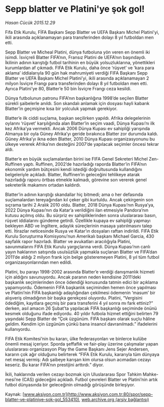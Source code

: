 # Sepp blatter ve Platini'ye şok gol!

*Hasan Cücük 2015.12.29*

<div class="pNewsDetailMainContent ctx_content" itemprop="articleBody">
 <p>
  Fifa Etik Kurulu, FİFA Başkanı Sepp Blatter ve UEFA Başkanı Michel Platini’yi, ikili arasında açıklanamayan para transferinden dolayı 8 yıl futboldan men etti.
 </p>
 <p>
  Sepp Blatter ve Micheal Platini, dünya futboluna yön veren en önemli iki isimdi. İsviçreli Blatter FIFA’nın, Fransız Platini de UEFA’nın başındaydı. İkilinin adının karıştığı futbol tarihinin en büyük yolsuzluklarına, yönettikleri kurumlardan af çıkmadı. FIFA Etik Kurulu, daha önce ‘rüşvet’ ve ‘kara para aklama’ iddialarıyla 90 gün hak mahrumiyeti verdiği FIFA Başkanı Sepp Blatter ve UEFA Başkanı Michel Platini’yi, ikili arasında açıklanamayan 2 milyon İsviçre Frangı para transferinden dolayı 8 yıl futboldan men etti. Ayrıca Platini’ye 80, Blatter’e 50 bin İsviçre Frangı ceza kesildi.
 </p>
 <p>
  Dünya futbolunun patronu FIFA’nın başkanlığına 1998’de seçilen Blatter sürekli şaibelerle anıldı. Son skandalı anlamak için dosyası hayli kabarık Blatter’in geçmişine kısa bir yolculuk yapmak gerekiyor.
 </p>
 <p>
  Blatter’e ilk ciddi suçlama, başkan seçilirken yapıldı. Afrika delegelerinin oylarını ‘rüşvet’ karşılığında alan Blatter’in seçim vaadi, Dünya Kupası’nı ilk kez Afrika’ya vermekti. Ancak 2006 Dünya Kupası ev sahipliği yarışında Almanya bir oyla Güney Afrika’yı geride bırakınca Blatter zor durumda kaldı. Güney Afrika’yı ikna eden Blatter, 2010 Dünya Kupası organizasyonunu bu ülkeye vererek Afrika’nın desteğini 2007’de yapılacak seçimler öncesi tekrar aldı.
 </p>
 <p>
  Blatter’e en büyük suçlamalardan birini ise FIFA Genel Sekreteri Michel Zen-Ruffinen yaptı. Ruffinen, 2002’de hazırladığı raporda Blatter’in FIFA’nın ekonomik yardım bütçesini kendi istediği doğrultusunda kullandığını belgeleriyle açıkladı. Blatter, Ruffinen’in geleceğini tehlikeye atarak hazırladığı raporu örtbas etmekle kalmadı, görevine son vererek genel sekreterlik makamını ortadan kaldırdı.
 </p>
 <p>
  Blatter’in adının karıştığı skandallar hiç bitmedi; ama o her defasında suçlamalardan tereyağından kıl çeker gibi kurtuldu. Ancak çekirgenin son sıçrama tarihi 2 Aralık 2010 oldu. Blatter, 2018 Dünya Kupası’nın Rusya’ya, 2022 Dünya Kupası’nın da Katar’a verildiğini ilan etmesiyle Pandora’nın kutusu açılmış oldu. Bu sürpriz ev sahipliklerinden sonra uluslararası basın, rüşvet iddialarını gündeme getirdi. Özellikle kupaya ev sahipliği yapmayı bekleyen ABD ve İngiltere, adaylık süreçlerinin masaya yatırılmasını talep etti. İtirazlar neticesinde Rusya ve Katar’ın dosyaları raftan indirildi. FIFA Etik Kurulu Soruşturma Komisyonu’nun Amerikalı başkanı Michael Garcia, 430 sayfalık rapor hazırladı. Blatter ve avukatları aracılığıyla Platini, savunmalarını FIFA Etik Kurulu yargıçlarına verdi. Dünya Kupası’nın canlı yayın haklarının satışında usulsüzlük yapmakla suçlanan Blatter ve FIFA’dan 2011’de aldığı 2 milyon frank için belge gösteremeyen Platini, 8 yıl tüm futbol organizasyonlarından men edildi.
 </p>
 <p>
  Platini, bu parayı 1998-2002 arasında Blatter’e verdiği danışmanlık hizmeti için aldığını savunuyordu. Ancak paranın neden kendisine 2011’deki başkanlık seçimlerinden önce ödendiği konusunda tatmin edici bir açıklama yapamıyordu. Ödemenin FIFA başkanlık seçiminden hemen önce yapılması ve Platini’nin FIFA başkanlığı adaylığından çekilmesi ödemenin ‘masum’ bir alışveriş olmadığının bir başka gerekçesi oluyordu. Platini, “Vergisini ödediğim, kayıtlara geçmiş bir para transferini 4 yıl sonra mı fark ettiniz?” derken, asıl amacın 26 Şubat’ta yapılacak FIFA başkanlığı seçiminde önünü kesmek olduğunu ifade ediyordu. 40 yıldır futbola hizmet ettiğini belirten 79 yaşındaki Sepp Blatter de “Çok üzgünüm. FIFA başkanı olarak suçlu hâline geldim. Kendim için üzgünüm çünkü bana insancıl davranılmadı.” ifadelerini kullanıyordu.
 </p>
 <p>
  FIFA Etik Komitesi’nin bu kararı, ülke federasyonları ve binlerce kulübe önemli mesaj içeriyor. Sporda şeffaflık ve fair-play üzerine çalışmalar yapan uluslararası organizasyon Play the Game Başkanı Jens Sejer Andersen, kararın çok ağır olduğunu belirterek “FIFA Etik Kurulu, kararıyla tüm dünyaya net mesaj vermiş: Adı şaibeye karışan kim olursa olsun acımadan cezayı keseriz. Bu karar FIFA’nın prestijini arttırdı.” diyor.
 </p>
 <p>
  İkili, haklarında verilen cezayı bozmak için Uluslararası Spor Tahkim Mahke-mesi’ne (CAS) gideceğini açıkladı. Futbol çevreleri Blatter ve Platini’nin artık futbol dünyasında bir geleceğinin olmadığı görüşünde birleşiyor.
 </p>
</div>


Kaynak: [www.aksiyon.com.tr](http://www.aksiyon.com.tr:80/spor/sepp-blatter-ve-platiniye-sok-gol_553410), [web.archive.org (arşiv bağlantısı)](http://web.archive.org/web/20160102211315/http://www.aksiyon.com.tr:80/spor/sepp-blatter-ve-platiniye-sok-gol_553410)
